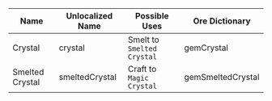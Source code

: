 | Name | Unlocalized Name | Possible Uses | Ore Dictionary |
| ---- | ---------------- | ------------- | -------------- |
| Crystal | crystal | Smelt to `Smelted Crystal` | gemCrystal |
| Smelted Crystal | smeltedCrystal | Craft to `Magic Crystal` | gemSmeltedCrystal |